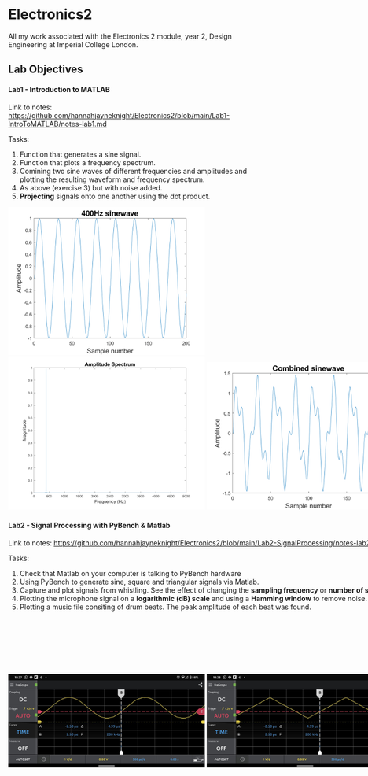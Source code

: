 # Electronics2

All my work associated with the Electronics 2 module, year 2, Design Engineering at Imperial College London.



## Lab Objectives

#### Lab1 - Introduction to MATLAB

Link to notes: https://github.com/hannahjayneknight/Electronics2/blob/main/Lab1-IntroToMATLAB/notes-lab1.md <br />

Tasks:
1. Function that generates a sine signal.
2. Function that plots a frequency spectrum.
3. Comining two sine waves of different frequencies and amplitudes and plotting the resulting waveform and frequency spectrum.
4. As above (exercise 3) but with noise added.
5. **Projecting** signals onto one another using the dot product. <br />

<img src="Lab1-IntroToMATLAB/sine_gen_test.png" alt="Simple sine wave" width="400"/> <nobr>
<img src="Lab1-IntroToMATLAB/plot_spec_test.png" alt="Simple frequency spectrum" width="400"/>
<img src="Lab1-IntroToMATLAB/combined_sine_wave.png" alt="Combining sine waves" width="400"/> <nobr>
<img src="Lab1-IntroToMATLAB/analysing_phase_shift.png" alt="Phase shifted" width="400"/>
<img src="Lab1-IntroToMATLAB/noisy_wave.png" alt="Noisy wave time domain" width="400"/> <nobr>
<img src="Lab1-IntroToMATLAB/noisy_wave_spectrum.png" alt="Noisy wave spectrum" width="400"/>

#### Lab2 - Signal Processing with PyBench & Matlab

Link to notes: https://github.com/hannahjayneknight/Electronics2/blob/main/Lab2-SignalProcessing/notes-lab2.md <br />

Tasks:
1. Check that Matlab on your computer is talking to PyBench hardware
2. Using PyBench to generate sine, square and triangular signals via Matlab.
3. Capture and plot signals from whistling. See the effect of changing the **sampling frequency** or **number of samples** collected. Used a while loop to continously plot the signal.
4. Plotting the microphone signal on a **logarithmic (dB) scale** and using a **Hamming window** to remove noise.
5. Plotting a music file consiting of drum beats. The peak amplitude of each beat was found.

<img src="Lab2-SignalProcessing/ex2_sine.jpeg" alt="Sine wave" width="400"/> <nobr>
<img src="Lab2-SignalProcessing/ex2_triangle.jpeg" alt="Triangle wave" width="400"/> 
<img src="Lab2-SignalProcessing/ex2_square.jpeg" alt="Square wave" width="400"/> <nobr>
<img src="Lab2-SignalProcessing/weird-sine-wave.jpeg" alt="Weird wave" width="400"/>
<img src="Lab2-SignalProcessing/whistle freq domain.png" alt="Whistle frequency domain" width="400"/> <nobr>
<img src="Lab2-SignalProcessing/whistle time domain.png" alt="Whistle time domain" width="400"/>
<img src="Lab2-SignalProcessing/task4a hamming window spectrum.png" alt="Hamming window spectrum" width="400"/> <nobr>
<img src="Lab2-SignalProcessing/drum.png" alt="Drum beats time domain" width="400"/>
<img src="Lab2-SignalProcessing/drum_energy.png" alt="Energy of drum beats" width="400"/>

